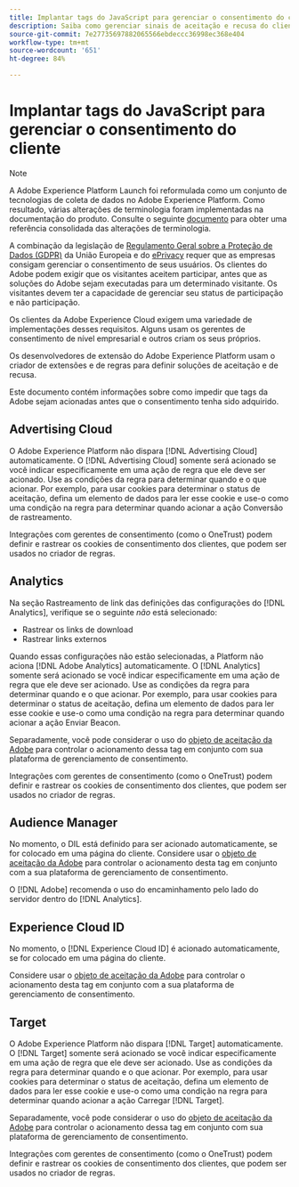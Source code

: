 ```yaml
---
title: Implantar tags do JavaScript para gerenciar o consentimento do cliente
description: Saiba como gerenciar sinais de aceitação e recusa do cliente para várias soluções de Adobe no Adobe Experience Platform.
source-git-commit: 7e27735697882065566ebdeccc36998ec368e404
workflow-type: tm+mt
source-wordcount: '651'
ht-degree: 84%

---
```


# Implantar tags do JavaScript para gerenciar o consentimento do cliente

>[!NOTE]
>
>A Adobe Experience Platform Launch foi reformulada como um conjunto de tecnologias de coleta de dados no Adobe Experience Platform. Como resultado, várias alterações de terminologia foram implementadas na documentação do produto. Consulte o seguinte [documento](../../term-updates.md) para obter uma referência consolidada das alterações de terminologia.

A combinação da legislação de [Regulamento Geral sobre a Proteção de Dados (GDPR)](https://gdpr-info.eu/art-7-gdpr/) da União Europeia e do [ePrivacy](https://medium.com/mydata/consent-lost-gdpr-and-found-eprivacy-e85cf881ffb) requer que as empresas consigam gerenciar o consentimento de seus usuários. Os clientes do Adobe podem exigir que os visitantes aceitem participar, antes que as soluções do Adobe sejam executadas para um determinado visitante. Os visitantes devem ter a capacidade de gerenciar seu status de participação e não participação.

Os clientes da Adobe Experience Cloud exigem uma variedade de implementações desses requisitos. Alguns usam os gerentes de consentimento de nível empresarial e outros criam os seus próprios.

Os desenvolvedores de extensão do Adobe Experience Platform usam o criador de extensões e de regras para definir soluções de aceitação e de recusa.

Este documento contém informações sobre como impedir que tags da Adobe sejam acionadas antes que o consentimento tenha sido adquirido.

## Advertising Cloud

O Adobe Experience Platform não dispara [!DNL Advertising Cloud] automaticamente. O [!DNL Advertising Cloud] somente será acionado se você indicar especificamente em uma ação de regra que ele deve ser acionado. Use as condições da regra para determinar quando e o que acionar. Por exemplo, para usar cookies para determinar o status de aceitação, defina um elemento de dados para ler esse cookie e use-o como uma condição na regra para determinar quando acionar a ação Conversão de rastreamento.

Integrações com gerentes de consentimento (como o OneTrust) podem definir e rastrear os cookies de consentimento dos clientes, que podem ser usados no criador de regras.

## Analytics

Na seção Rastreamento de link das definições das configurações do [!DNL Analytics], verifique se o seguinte *não* está selecionado:

* Rastrear os links de download
* Rastrear links externos

Quando essas configurações não estão selecionadas, a Platform não aciona [!DNL Adobe Analytics] automaticamente. O [!DNL Analytics] somente será acionado se você indicar especificamente em uma ação de regra que ele deve ser acionado. Use as condições da regra para determinar quando e o que acionar. Por exemplo, para usar cookies para determinar o status de aceitação, defina um elemento de dados para ler esse cookie e use-o como uma condição na regra para determinar quando acionar a ação Enviar Beacon.

Separadamente, você pode considerar o uso do [objeto de aceitação da Adobe](https://experienceleague.adobe.com/docs/id-service/using/implementation/opt-in-service/optin-overview.html?lang=pt-BR) para controlar o acionamento dessa tag em conjunto com sua plataforma de gerenciamento de consentimento.

Integrações com gerentes de consentimento (como o OneTrust) podem definir e rastrear os cookies de consentimento dos clientes, que podem ser usados no criador de regras.

## Audience Manager

No momento, o DIL está definido para ser acionado automaticamente, se for colocado em uma página do cliente. Considere usar o [objeto de aceitação da Adobe](https://experienceleague.adobe.com/docs/id-service/using/implementation/opt-in-service/optin-overview.html) para controlar o acionamento desta tag em conjunto com a sua plataforma de gerenciamento de consentimento.

O [!DNL Adobe] recomenda o uso do encaminhamento pelo lado do servidor dentro do [!DNL Analytics].

## Experience Cloud ID

No momento, o [!DNL Experience Cloud ID] é acionado automaticamente, se for colocado em uma página do cliente. 

Considere usar o [objeto de aceitação da Adobe](https://experienceleague.adobe.com/docs/id-service/using/implementation/opt-in-service/optin-overview.html) para controlar o acionamento desta tag em conjunto com a sua plataforma de gerenciamento de consentimento.

## Target

O Adobe Experience Platform não dispara [!DNL Target] automaticamente. O [!DNL Target] somente será acionado se você indicar especificamente em uma ação de regra que ele deve ser acionado. Use as condições da regra para determinar quando e o que acionar. Por exemplo, para usar cookies para determinar o status de aceitação, defina um elemento de dados para ler esse cookie e use-o como uma condição na regra para determinar quando acionar a ação Carregar [!DNL Target].

Separadamente, você pode considerar o uso do [objeto de aceitação da Adobe](https://experienceleague.adobe.com/docs/id-service/using/implementation/opt-in-service/optin-overview.html) para controlar o acionamento dessa tag em conjunto com sua plataforma de gerenciamento de consentimento.

Integrações com gerentes de consentimento (como o OneTrust) podem definir e rastrear os cookies de consentimento dos clientes, que podem ser usados no criador de regras.
